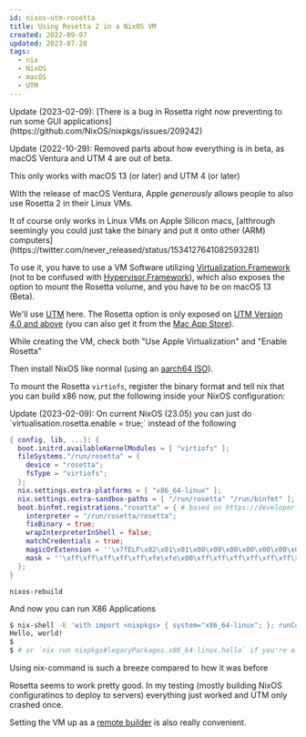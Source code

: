 ```yaml
---
id: nixos-utm-rosetta
title: Using Rosetta 2 in a NixOS VM
created: 2022-09-07
updated: 2023-07-28
tags:
  - nix
  - NixOS
  - macOS
  - UTM
---
```


<box>
Update (2023-02-09): [There is a bug in Rosetta right now preventing to run some GUI applications](https://github.com/NixOS/nixpkgs/issues/209242)

Update (2022-10-29): Removed parts about how everything is in beta, as macOS Ventura and UTM 4 are out of beta.


This only works with macOS 13 (or later) and UTM 4 (or later)
</box>

With the release of macOS Ventura, Apple *generously* allows people to also use Rosetta 2 in their Linux VMs.

<tangent>
It of course only works in Linux VMs on Apple Silicon macs, [althrough seemingly you could just take the binary and put it onto other (ARM) computers](https://twitter.com/never_released/status/1534127641082593281)
</tangent>


To use it, you have to use a VM Software utilizing [Virtualization.Framework](https://developer.apple.com/documentation/virtualization) (not to be confused with [Hypervisor.Framework](https://developer.apple.com/documentation/hypervisor)), which also exposes the option to mount the Rosetta volume, and you have to be on macOS 13 (Beta).

We'll use [UTM](https://mac.getutm.app/) here. 
The Rosetta option is only exposed on [UTM Version 4.0 and above](https://github.com/utmapp/UTM/releases) (you can also get it from the [Mac App Store](https://apps.apple.com/de/app/utm-virtuelle-maschinen/id1538878817)).

While creating the VM, check both "Use Apple Virtualization" and "Enable Rosetta"

Then install NixOS like normal (using an [aarch64 ISO](https://nixos.wiki/wiki/NixOS_on_ARM/UEFI#Getting_the_installer_image_.28ISO.29)).


To mount the Rosetta `virtiofs`, register the binary format and tell nix that you can build x86 now, put the following inside your NixOS configuration:

<greybox>
Update (2023-02-09): On current NixOS (23.05) you can just do `virtualisation.rosetta.enable = true;` instead of the following
</greybox>


```nix
{ config, lib, ...}: {
  boot.initrd.availableKernelModules = [ "virtiofs" ];
  fileSystems."/run/rosetta" = {
    device = "rosetta";
    fsType = "virtiofs";
  };
  nix.settings.extra-platforms = [ "x86_64-linux" ];
  nix.settings.extra-sandbox-paths = [ "/run/rosetta" "/run/binfmt" ];
  boot.binfmt.registrations."rosetta" = { # based on https://developer.apple.com/documentation/virtualization/running_intel_binaries_in_linux_vms_with_rosetta#3978495
    interpreter = "/run/rosetta/rosetta";
    fixBinary = true;
    wrapInterpreterInShell = false;
    matchCredentials = true;
    magicOrExtension = ''\x7fELF\x02\x01\x01\x00\x00\x00\x00\x00\x00\x00\x00\x00\x02\x00\x3e\x00'';
    mask = ''\xff\xff\xff\xff\xff\xfe\xfe\x00\xff\xff\xff\xff\xff\xff\xff\xff\xfe\xff\xff\xff'';
  };
}
```

`nixos-rebuild`

And now you can run X86 Applications

```sh
$ nix-shell -E 'with import <nixpkgs> { system="x86_64-linux"; }; runCommand "dummy" { buildInputs = [ hello ]; } ""' --command hello
Hello, world!
$
$ # or `nix run nixpkgs#legacyPackages.x86_64-linux.hello` if you're already using the new nix cli
```

<tangent>
Using nix-command is such a breeze compared to how it was before
</tangent>

Rosetta seems to work pretty good. In my testing (mostly building NixOS configuratinos to deploy to servers) everything just worked and UTM only crashed once.

Setting the VM up as a [remote builder](https://nixos.org/manual/nix/stable/advanced-topics/distributed-builds.html) is also really convenient.

